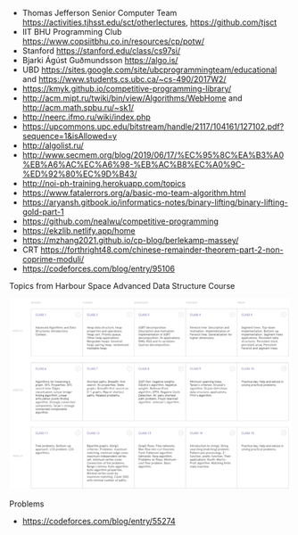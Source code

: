 * Thomas Jefferson Senior Computer Team https://activities.tjhsst.edu/sct/otherlectures, https://github.com/tjsct
* IIT BHU Programming Club https://www.copsiitbhu.co.in/resources/cp/potw/
* Stanford https://stanford.edu/class/cs97si/
* Bjarki Ágúst Guðmundsson https://algo.is/
* UBD https://sites.google.com/site/ubcprogrammingteam/educational and https://www.students.cs.ubc.ca/~cs-490/2017W2/
* https://kmyk.github.io/competitive-programming-library/
* http://acm.mipt.ru/twiki/bin/view/Algorithms/WebHome and http://acm.math.spbu.ru/~sk1/
* http://neerc.ifmo.ru/wiki/index.php
* https://upcommons.upc.edu/bitstream/handle/2117/104161/127102.pdf?sequence=1&isAllowed=y
* http://algolist.ru/
* http://www.secmem.org/blog/2019/06/17/%EC%95%8C%EA%B3%A0%EB%A6%AC%EC%A6%98-%EB%AC%B8%EC%A0%9C-%ED%92%80%EC%9D%B43/
* http://noi-ph-training.herokuapp.com/topics
* https://www.fatalerrors.org/a/basic-mo-team-algorithm.html
* https://aryansh.gitbook.io/informatics-notes/binary-lifting/binary-lifting-gold-part-1
* https://github.com/nealwu/competitive-programming
* https://ekzlib.netlify.app/home
* https://mzhang2021.github.io/cp-blog/berlekamp-massey/
* CRT https://forthright48.com/chinese-remainder-theorem-part-2-non-coprime-moduli/
* https://codeforces.com/blog/entry/95106

Topics from Harbour Space Advanced Data Structure Course

![](images/topics_adv_ds.png)

Problems
* https://codeforces.com/blog/entry/55274
